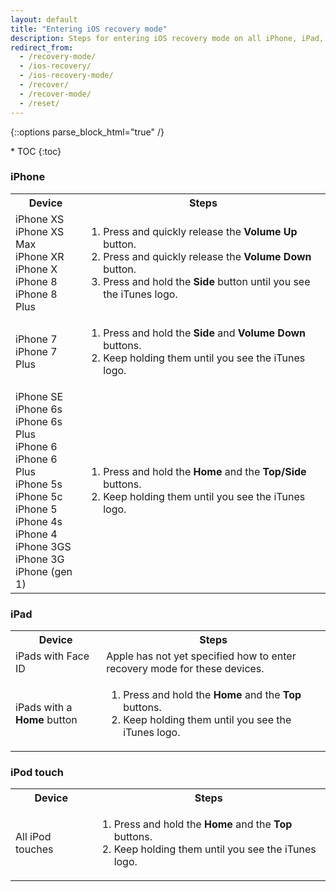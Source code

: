 ```yaml
---
layout: default
title: "Entering iOS recovery mode"
description: Steps for entering iOS recovery mode on all iPhone, iPad, and iPod touch models.
redirect_from: 
  - /recovery-mode/
  - /ios-recovery/
  - /ios-recovery-mode/
  - /recover/
  - /recover-mode/
  - /reset/
---
```

{::options parse_block_html="true" /}

<div id="compact-toc">
* TOC
{:toc}
</div>

### iPhone

<table class="full-width">
  <tr>
    <th>Device</th>
    <th>Steps</th>
  </tr>
  <tr>
    <td>
      iPhone XS<br>
      iPhone XS Max<br>
      iPhone XR<br>
      iPhone X<br>
      iPhone 8<br>
      iPhone 8 Plus
    </td>
    <td>
      <ol>
        <li>Press and quickly release the <strong>Volume Up</strong> button.</li>
        <li>Press and quickly release the <strong>Volume Down</strong> button.</li>
        <li>Press and hold the <strong>Side</strong> button until you see the iTunes logo.</li>
      </ol>
    </td>
  </tr>
  <tr>
    <td>
      iPhone 7<br>
      iPhone 7 Plus
    </td>
    <td>
      <ol>
        <li>Press and hold the <strong>Side</strong> and <strong>Volume Down</strong> buttons.</li>
        <li>Keep holding them until you see the iTunes logo.</li>
      </ol>
    </td>
  </tr>
  <tr>
    <td>
      iPhone SE<br>
      iPhone 6s<br>
      iPhone 6s Plus<br>
      iPhone 6<br>
      iPhone 6 Plus<br>
      iPhone 5s<br>
      iPhone 5c<br>
      iPhone 5<br>
      iPhone 4s<br>
      iPhone 4<br>
      iPhone 3GS<br>
      iPhone 3G<br>
      iPhone (gen 1)
    </td>
    <td>
      <ol>
        <li>Press and hold the <strong>Home</strong> and the <strong>Top/Side</strong> buttons.</li>
        <li>Keep holding them until you see the iTunes logo.</li>
      </ol>
    </td>
  </tr>
</table>

### iPad

<table class="full-width">
  <tr>
    <th>Device</th>
    <th>Steps</th>
  </tr>
  <tr>
    <td>
      iPads with Face ID
    </td>
    <td>
      Apple has not yet specified how to enter recovery mode for these devices.
    </td>
  </tr>
  <tr>
    <td>
      iPads with a <strong>Home</strong> button
    </td>
    <td>
      <ol>
        <li>Press and hold the <strong>Home</strong> and the <strong>Top</strong> buttons.</li>
        <li>Keep holding them until you see the iTunes logo.</li>
      </ol>
    </td>
  </tr>
</table>

### iPod touch

<table class="full-width">
  <tr>
    <th>Device</th>
    <th>Steps</th>
  </tr>
  <tr>
    <td>
      All iPod touches
    </td>
    <td>
      <ol>
        <li>Press and hold the <strong>Home</strong> and the <strong>Top</strong> buttons.</li>
        <li>Keep holding them until you see the iTunes logo.</li>
      </ol>
    </td>
  </tr>
</table>

